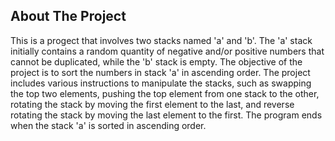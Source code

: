 ## About The Project

This is a progect that involves two stacks named 'a' and 'b'. 
The 'a' stack initially contains a random quantity of negative and/or positive numbers that cannot be duplicated, 
while the 'b' stack is empty. The objective of the project is to sort the numbers in stack 'a' in ascending order. 
The project includes various instructions to manipulate the stacks, such as swapping the top two elements, 
pushing the top element from one stack to the other, rotating the stack by moving the first element to the last, 
and reverse rotating the stack by moving the last element to the first. 
The program ends when the stack 'a' is sorted in ascending order.
